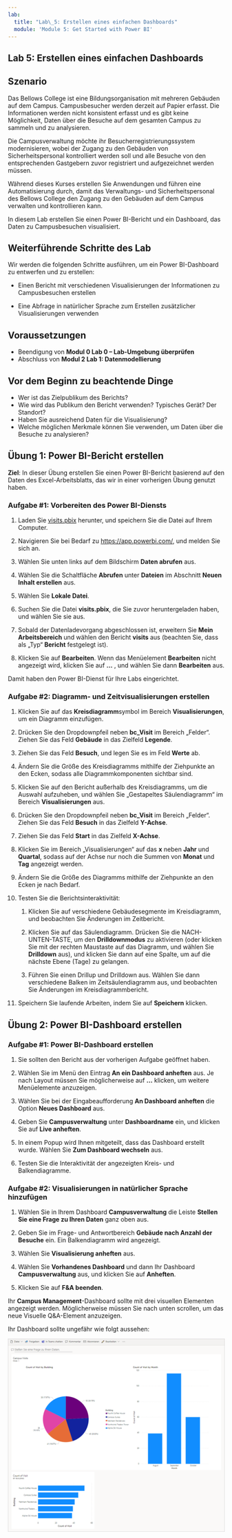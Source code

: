 ```yaml
---
lab:
  title: "Lab\_5: Erstellen eines einfachen Dashboards"
  module: 'Module 5: Get Started with Power BI'
---
```


## <a name="lab-5-how-to-build-a-simple-dashboard"></a>Lab 5: Erstellen eines einfachen Dashboards

## <a name="scenario"></a>Szenario

Das Bellows College ist eine Bildungsorganisation mit mehreren Gebäuden auf dem Campus. Campusbesucher werden derzeit auf Papier erfasst. Die Informationen werden nicht konsistent erfasst und es gibt keine Möglichkeit, Daten über die Besuche auf dem gesamten Campus zu sammeln und zu analysieren.

Die Campusverwaltung möchte ihr Besucherregistrierungssystem modernisieren, wobei der Zugang zu den Gebäuden von Sicherheitspersonal kontrolliert werden soll und alle Besuche von den entsprechenden Gastgebern zuvor registriert und aufgezeichnet werden müssen.

Während dieses Kurses erstellen Sie Anwendungen und führen eine Automatisierung durch, damit das Verwaltungs- und Sicherheitspersonal des Bellows College den Zugang zu den Gebäuden auf dem Campus verwalten und kontrollieren kann.

In diesem Lab erstellen Sie einen Power BI-Bericht und ein Dashboard, das Daten zu Campusbesuchen visualisiert.

## <a name="high-level-lab-steps"></a>Weiterführende Schritte des Lab

Wir werden die folgenden Schritte ausführen, um ein Power BI-Dashboard zu entwerfen und zu erstellen:

-   Einen Bericht mit verschiedenen Visualisierungen der Informationen zu Campusbesuchen erstellen

-   Eine Abfrage in natürlicher Sprache zum Erstellen zusätzlicher Visualisierungen verwenden

## <a name="prerequisites"></a>Voraussetzungen

- Beendigung von **Modul 0 Lab 0 – Lab-Umgebung überprüfen**
- Abschluss von **Modul 2 Lab 1: Datenmodellierung**

## <a name="things-to-consider-before-you-begin"></a>Vor dem Beginn zu beachtende Dinge

-   Wer ist das Zielpublikum des Berichts?
-   Wie wird das Publikum den Bericht verwenden? Typisches Gerät? Der Standort?
-   Haben Sie ausreichend Daten für die Visualisierung?
-   Welche möglichen Merkmale können Sie verwenden, um Daten über die Besuche zu analysieren?

## <a name="exercise-1-create-power-bi-report"></a>Übung 1: Power BI-Bericht erstellen

**Ziel**: In dieser Übung erstellen Sie einen Power BI-Bericht basierend auf den Daten des Excel-Arbeitsblatts, das wir in einer vorherigen Übung genutzt haben.

### <a name="task-1-prepare-power-bi-service"></a>Aufgabe \#1: Vorbereiten des Power BI-Diensts

1.  Laden Sie [visits.pbix](https://github.com/MicrosoftLearning/PL-900-Microsoft-Power-Platform-Fundamentals/raw/master/Allfiles/visits.pbix) herunter, und speichern Sie die Datei auf Ihrem Computer.

2.  Navigieren Sie bei Bedarf zu <https://app.powerbi.com/>, und melden Sie sich an.

3.  Wählen Sie unten links auf dem Bildschirm **Daten abrufen** aus.

4.  Wählen Sie die Schaltfläche **Abrufen** unter **Dateien** im Abschnitt **Neuen Inhalt erstellen** aus.

5.  Wählen Sie **Lokale Datei**.

6.  Suchen Sie die Datei **visits.pbix**, die Sie zuvor heruntergeladen haben, und wählen Sie sie aus.

7.  Sobald der Datenladevorgang abgeschlossen ist, erweitern Sie **Mein Arbeitsbereich** und wählen den Bericht **visits** aus (beachten Sie, dass als „Typ“ **Bericht** festgelegt ist).

8.  Klicken Sie auf **Bearbeiten**. Wenn das Menüelement **Bearbeiten** nicht angezeigt wird, klicken Sie auf **...** , und wählen Sie dann **Bearbeiten** aus.

Damit haben den Power BI-Dienst für Ihre Labs eingerichtet.

### <a name="task-2-create-chart-and-time-visualizations"></a>Aufgabe \#2: Diagramm- und Zeitvisualisierungen erstellen

1.  Klicken Sie auf das **Kreisdiagramm**symbol im Bereich **Visualisierungen**, um ein Diagramm einzufügen.

2.  Drücken Sie den Dropdownpfeil neben **bc_Visit** im Bereich „Felder“. Ziehen Sie das Feld **Gebäude** in das Zielfeld **Legende**.

3.  Ziehen Sie das Feld **Besuch**, und legen Sie es im Feld **Werte** ab.

4.  Ändern Sie die Größe des Kreisdiagramms mithilfe der Ziehpunkte an den Ecken, sodass alle Diagrammkomponenten sichtbar sind.

5.  Klicken Sie auf den Bericht außerhalb des Kreisdiagramms, um die Auswahl aufzuheben, und wählen Sie „Gestapeltes Säulendiagramm“ im Bereich **Visualisierungen** aus.

6.  Drücken Sie den Dropdownpfeil neben **bc_Visit** im Bereich „Felder“. Ziehen Sie das Feld **Besuch** in das Zielfeld **Y-Achse**.

7.  Ziehen Sie das Feld **Start** in das Zielfeld **X-Achse**.

8.  Klicken Sie im Bereich „Visualisierungen“ auf das **x** neben **Jahr** und **Quartal**, sodass auf der Achse nur noch die Summen von **Monat** und **Tag** angezeigt werden.

9.  Ändern Sie die Größe des Diagramms mithilfe der Ziehpunkte an den Ecken je nach Bedarf.

10. Testen Sie die Berichtsinteraktivität:

    1.  Klicken Sie auf verschiedene Gebäudesegmente im Kreisdiagramm, und beobachten Sie Änderungen im Zeitbericht.

    2.  Klicken Sie auf das Säulendiagramm. Drücken Sie die NACH-UNTEN-TASTE, um den **Drilldownmodus** zu aktivieren (oder klicken Sie mit der rechten Maustaste auf das Diagramm, und wählen Sie **Drilldown** aus), und klicken Sie dann auf eine Spalte, um auf die nächste Ebene (Tage) zu gelangen.

    3.  Führen Sie einen Drillup und Drilldown aus. Wählen Sie dann verschiedene Balken im Zeitsäulendiagramm aus, und beobachten Sie Änderungen im Kreisdiagrammbericht.

11. Speichern Sie laufende Arbeiten, indem Sie auf **Speichern** klicken.

## <a name="exercise-2-create-power-bi-dashboard"></a>Übung 2: Power BI-Dashboard erstellen

### <a name="task-1-create-power-bi-dashboard"></a>Aufgabe \#1: Power BI-Dashboard erstellen

1.  Sie sollten den Bericht aus der vorherigen Aufgabe geöffnet haben.

2.  Wählen Sie im Menü den Eintrag **An ein Dashboard anheften** aus. Je nach Layout müssen Sie möglicherweise auf **...** klicken, um weitere Menüelemente anzuzeigen.

3.  Wählen Sie bei der Eingabeaufforderung **An Dashboard anheften** die Option **Neues Dashboard** aus.

4.  Geben Sie **Campusverwaltung** unter **Dashboardname** ein, und klicken Sie auf **Live anheften**.

5.  In einem Popup wird Ihnen mitgeteilt, dass das Dashboard erstellt wurde. Wählen Sie **Zum Dashboard wechseln** aus.

6.  Testen Sie die Interaktivität der angezeigten Kreis- und Balkendiagramme.

### <a name="task-2-add-visualizations-using-natural-language"></a>Aufgabe \#2: Visualisierungen in natürlicher Sprache hinzufügen

1.  Wählen Sie in Ihrem Dashboard **Campusverwaltung** die Leiste **Stellen Sie eine Frage zu Ihren Daten** ganz oben aus.

2.  Geben Sie im Frage- und Antwortbereich **Gebäude nach Anzahl der Besuche** ein. Ein Balkendiagramm wird angezeigt.

3.  Wählen Sie **Visualisierung anheften** aus.

4.  Wählen Sie **Vorhandenes Dashboard** und dann Ihr Dashboard **Campusverwaltung** aus, und klicken Sie auf **Anheften**.

5.  Klicken Sie auf **F&A beenden**.

Ihr **Campus Management**-Dashboard sollte mit drei visuellen Elementen angezeigt werden. Möglicherweise müssen Sie nach unten scrollen, um das neue Visuelle Q&A-Element anzuzeigen.

Ihr Dashboard sollte ungefähr wie folgt aussehen:

![](media/5-powerbi-result.png)
